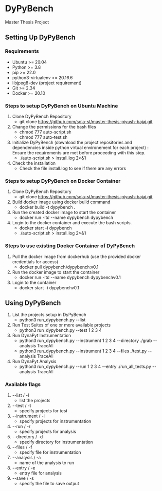 # DyPyBench
Master Thesis Project

## Setting Up DyPyBench

### Requirements
- Ubuntu >= 20.04
- Python >= 3.8
- pip >= 22.0
- python3-virtualenv >= 20.16.6
- libjpeg8-dev (project requirement)
- Git >= 2.34
- Docker >= 20.10

### Steps to setup DyPyBench on Ubuntu Machine
1. Clone DyPyBench Repository
    - git clone https://github.com/sola-st/master-thesis-piyush-bajaj.git
2. Change the permissions for the bash files
    - chmod 777 auto-script.sh
    - chmod 777 auto-test.sh
3. Initialize DyPyBench (download the project repositories and dependencies inside python virtual environement for each project) : Ensure the requirements are met before proceeding with this step.
    - ./auto-script.sh > install.log 2>&1
4. Check the installation
    - Check the file install.log to see if there are any errors

### Steps to setup DyPyBench on Docker Container
1. Clone DyPyBench Repository
    - git clone https://github.com/sola-st/master-thesis-piyush-bajaj.git
2. Build docker image using docker build command
    - docker build -t dypybench .
3. Run the created docker image to start the container
    - docker run -itd --name dypybench dypybench
4. Login to the docker container and execute the bash scripts.
    - docker start -i dypybench
    - ./auto-script.sh > install.log 2>&1

### Steps to use existing Docker Container of DyPyBench
1. Pull the docker image from dockerhub (use the provided docker credentials for access)
    - docker pull dypybench/dypybench:v0.1
2. Run the docker image to start the container
    - docker run -itd --name dypybench dypybenchv0.1
3. Login to the container
    - docker start -i dypybenchv0.1

## Using DyPyBench
1. List the projects setup in DyPyBench
    - python3 run_dypybench.py --list
2. Run Test Suites of one or more available projects
    - python3 run_dypybench.py --test 1 2 3 4
2. Run DynaPyt Instrumentation
    - python3 run_dypybench.py --instrument 1 2 3 4 --directory ./grab --analysis TraceAll
    - python3 run_dypybench.py --instrument 1 2 3 4 --files ./test.py --analysis TraceAll
3. Run DynaPyt Analysis
    - python3 run_dypybench.py --run 1 2 3 4 --entry ./run_all_tests.py --analysis TraceAll

### Available flags
1. --list / -l 
    - list the projects
2. --test / -t
    - specify projects for test
3. --instrument / -i
    - specify projects for instrumentation
4. --run / -r
    - specify projects for analysis
5. --directory / -d
    - specify directory for instrumentation
6. --files / -f
    - specify file for instrumentation
7. --analysis / -a
    - name of the analysis to run
8. --entry / -e
    - entry file for analysis
9. --save / -s
    - specify the file to save output
